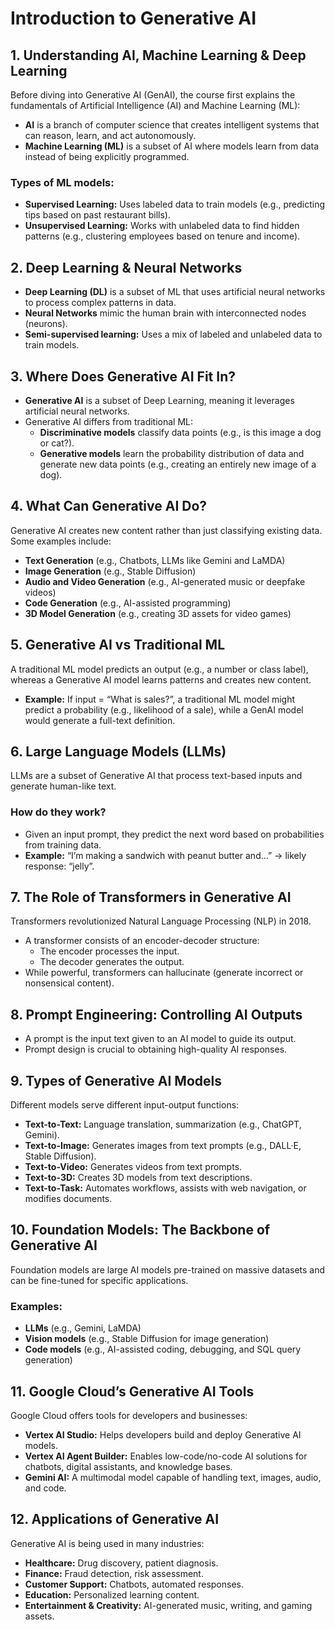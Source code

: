 # Introduction to Generative AI

## 1. Understanding AI, Machine Learning & Deep Learning

Before diving into Generative AI (GenAI), the course first explains the fundamentals of Artificial Intelligence (AI) and Machine Learning (ML):

- **AI** is a branch of computer science that creates intelligent systems that can reason, learn, and act autonomously.
- **Machine Learning (ML)** is a subset of AI where models learn from data instead of being explicitly programmed.

### Types of ML models:

- **Supervised Learning:** Uses labeled data to train models (e.g., predicting tips based on past restaurant bills).
- **Unsupervised Learning:** Works with unlabeled data to find hidden patterns (e.g., clustering employees based on tenure and income).

## 2. Deep Learning & Neural Networks

- **Deep Learning (DL)** is a subset of ML that uses artificial neural networks to process complex patterns in data.
- **Neural Networks** mimic the human brain with interconnected nodes (neurons).
- **Semi-supervised learning:** Uses a mix of labeled and unlabeled data to train models.

## 3. Where Does Generative AI Fit In?

- **Generative AI** is a subset of Deep Learning, meaning it leverages artificial neural networks.
- Generative AI differs from traditional ML:
  - **Discriminative models** classify data points (e.g., is this image a dog or cat?).
  - **Generative models** learn the probability distribution of data and generate new data points (e.g., creating an entirely new image of a dog).

## 4. What Can Generative AI Do?

Generative AI creates new content rather than just classifying existing data. Some examples include:

- **Text Generation** (e.g., Chatbots, LLMs like Gemini and LaMDA)
- **Image Generation** (e.g., Stable Diffusion)
- **Audio and Video Generation** (e.g., AI-generated music or deepfake videos)
- **Code Generation** (e.g., AI-assisted programming)
- **3D Model Generation** (e.g., creating 3D assets for video games)

## 5. Generative AI vs Traditional ML

A traditional ML model predicts an output (e.g., a number or class label), whereas a Generative AI model learns patterns and creates new content.

- **Example:** If input = “What is sales?”, a traditional ML model might predict a probability (e.g., likelihood of a sale), while a GenAI model would generate a full-text definition.

## 6. Large Language Models (LLMs)

LLMs are a subset of Generative AI that process text-based inputs and generate human-like text.

### How do they work?

- Given an input prompt, they predict the next word based on probabilities from training data.
- **Example:** “I’m making a sandwich with peanut butter and…” → likely response: “jelly”.

## 7. The Role of Transformers in Generative AI

Transformers revolutionized Natural Language Processing (NLP) in 2018.

- A transformer consists of an encoder-decoder structure:
  - The encoder processes the input.
  - The decoder generates the output.
- While powerful, transformers can hallucinate (generate incorrect or nonsensical content).

## 8. Prompt Engineering: Controlling AI Outputs

- A prompt is the input text given to an AI model to guide its output.
- Prompt design is crucial to obtaining high-quality AI responses.

## 9. Types of Generative AI Models

Different models serve different input-output functions:

- **Text-to-Text:** Language translation, summarization (e.g., ChatGPT, Gemini).
- **Text-to-Image:** Generates images from text prompts (e.g., DALL·E, Stable Diffusion).
- **Text-to-Video:** Generates videos from text prompts.
- **Text-to-3D:** Creates 3D models from text descriptions.
- **Text-to-Task:** Automates workflows, assists with web navigation, or modifies documents.

## 10. Foundation Models: The Backbone of Generative AI

Foundation models are large AI models pre-trained on massive datasets and can be fine-tuned for specific applications.

### Examples:

- **LLMs** (e.g., Gemini, LaMDA)
- **Vision models** (e.g., Stable Diffusion for image generation)
- **Code models** (e.g., AI-assisted coding, debugging, and SQL query generation)

## 11. Google Cloud’s Generative AI Tools

Google Cloud offers tools for developers and businesses:

- **Vertex AI Studio:** Helps developers build and deploy Generative AI models.
- **Vertex AI Agent Builder:** Enables low-code/no-code AI solutions for chatbots, digital assistants, and knowledge bases.
- **Gemini AI:** A multimodal model capable of handling text, images, audio, and code.

## 12. Applications of Generative AI

Generative AI is being used in many industries:

- **Healthcare:** Drug discovery, patient diagnosis.
- **Finance:** Fraud detection, risk assessment.
- **Customer Support:** Chatbots, automated responses.
- **Education:** Personalized learning content.
- **Entertainment & Creativity:** AI-generated music, writing, and gaming assets.